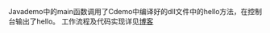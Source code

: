 Javademo中的main函数调用了Cdemo中编译好的dll文件中的hello方法，在控制台输出了hello。
工作流程及代码实现详见[博客](https://desperadoccy.xyz/2021/02/05/javaNativeMethod/)